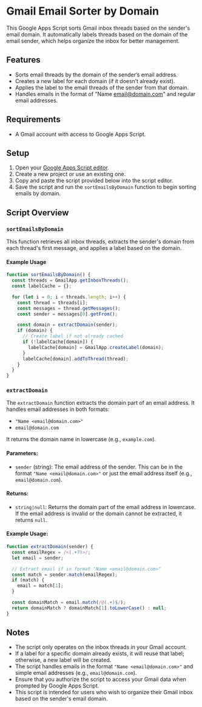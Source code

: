 # Gmail Email Sorter by Domain

This Google Apps Script sorts Gmail inbox threads based on the sender's email domain. It automatically labels threads based on the domain of the email sender, which helps organize the inbox for better management.

## Features
- Sorts email threads by the domain of the sender’s email address.
- Creates a new label for each domain (if it doesn’t already exist).
- Applies the label to the email threads of the sender from that domain.
- Handles emails in the format of "Name <email@domain.com>" and regular email addresses.

## Requirements
- A Gmail account with access to Google Apps Script.

## Setup
1. Open your [Google Apps Script editor](https://script.google.com).
2. Create a new project or use an existing one.
3. Copy and paste the script provided below into the script editor.
4. Save the script and run the `sortEmailsByDomain` function to begin sorting emails by domain.

## Script Overview

### `sortEmailsByDomain`
This function retrieves all inbox threads, extracts the sender's domain from each thread's first message, and applies a label based on the domain.

#### Example Usage
```javascript
function sortEmailsByDomain() {
  const threads = GmailApp.getInboxThreads();
  const labelCache = {};

  for (let i = 0; i < threads.length; i++) {
    const thread = threads[i];
    const messages = thread.getMessages();
    const sender = messages[0].getFrom();

    const domain = extractDomain(sender);
    if (domain) {
      // Create label if not already cached
      if (!labelCache[domain]) {
        labelCache[domain] = GmailApp.createLabel(domain);
      }
      labelCache[domain].addToThread(thread);
    }
  }
}
```

### `extractDomain`

The `extractDomain` function extracts the domain part of an email address. It handles email addresses in both formats:
- `"Name <email@domain.com>"`
- `email@domain.com`

It returns the domain name in lowercase (e.g., `example.com`).

#### Parameters:
- `sender` (string): The email address of the sender. This can be in the format `"Name <email@domain.com>"` or just the email address itself (e.g., `email@domain.com`).

#### Returns:
- `string|null`: Returns the domain part of the email address in lowercase. If the email address is invalid or the domain cannot be extracted, it returns `null`.

#### Example Usage:
```javascript
function extractDomain(sender) {
  const emailRegex = /<(.+?)>/;
  let email = sender;

  // Extract email if in format "Name <email@domain.com>"
  const match = sender.match(emailRegex);
  if (match) {
    email = match[1];
  }

  const domainMatch = email.match(/@(.+)$/);
  return domainMatch ? domainMatch[1].toLowerCase() : null;
}
```

## Notes
- The script only operates on the inbox threads in your Gmail account.
- If a label for a specific domain already exists, it will reuse that label; otherwise, a new label will be created.
- The script handles emails in the format `"Name <email@domain.com>"` and simple email addresses (e.g., `email@domain.com`).
- Ensure that you authorize the script to access your Gmail data when prompted by Google Apps Script.
- This script is intended for users who wish to organize their Gmail inbox based on the sender's email domain.
